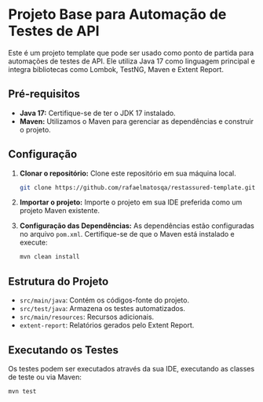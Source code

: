 # Projeto Base para Automação de Testes de API

Este é um projeto template que pode ser usado como ponto de partida para automações de testes de API. Ele utiliza Java 17 como linguagem principal e integra bibliotecas como Lombok, TestNG, Maven e Extent Report.

## Pré-requisitos

- **Java 17:** Certifique-se de ter o JDK 17 instalado.
- **Maven:** Utilizamos o Maven para gerenciar as dependências e construir o projeto.

## Configuração

1. **Clonar o repositório:** Clone este repositório em sua máquina local.

    ```bash
    git clone https://github.com/rafaelmatosqa/restassured-template.git
    ```

2. **Importar o projeto:** Importe o projeto em sua IDE preferida como um projeto Maven existente.

3. **Configuração das Dependências:** As dependências estão configuradas no arquivo `pom.xml`. Certifique-se de que o Maven está instalado e execute:

    ```bash
    mvn clean install
    ```

## Estrutura do Projeto

- `src/main/java`: Contém os códigos-fonte do projeto.
- `src/test/java`: Armazena os testes automatizados.
- `src/main/resources`: Recursos adicionais.
- `extent-report`: Relatórios gerados pelo Extent Report.

## Executando os Testes

Os testes podem ser executados através da sua IDE, executando as classes de teste ou via Maven:

```bash
mvn test